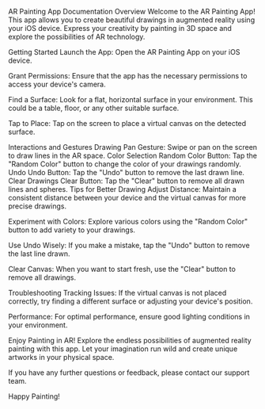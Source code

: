 AR Painting App Documentation
Overview
Welcome to the AR Painting App! This app allows you to create beautiful drawings in augmented reality using your iOS device. Express your creativity by painting in 3D space and explore the possibilities of AR technology.

Getting Started
Launch the App: Open the AR Painting App on your iOS device.

Grant Permissions: Ensure that the app has the necessary permissions to access your device's camera.

Find a Surface: Look for a flat, horizontal surface in your environment. This could be a table, floor, or any other suitable surface.

Tap to Place: Tap on the screen to place a virtual canvas on the detected surface.

Interactions and Gestures
Drawing
Pan Gesture: Swipe or pan on the screen to draw lines in the AR space.
Color Selection
Random Color Button: Tap the "Random Color" button to change the color of your drawings randomly.
Undo
Undo Button: Tap the "Undo" button to remove the last drawn line.
Clear Drawings
Clear Button: Tap the "Clear" button to remove all drawn lines and spheres.
Tips for Better Drawing
Adjust Distance: Maintain a consistent distance between your device and the virtual canvas for more precise drawings.

Experiment with Colors: Explore various colors using the "Random Color" button to add variety to your drawings.

Use Undo Wisely: If you make a mistake, tap the "Undo" button to remove the last line drawn.

Clear Canvas: When you want to start fresh, use the "Clear" button to remove all drawings.

Troubleshooting
Tracking Issues: If the virtual canvas is not placed correctly, try finding a different surface or adjusting your device's position.

Performance: For optimal performance, ensure good lighting conditions in your environment.

Enjoy Painting in AR!
Explore the endless possibilities of augmented reality painting with this app. Let your imagination run wild and create unique artworks in your physical space.

If you have any further questions or feedback, please contact our support team.

Happy Painting!
